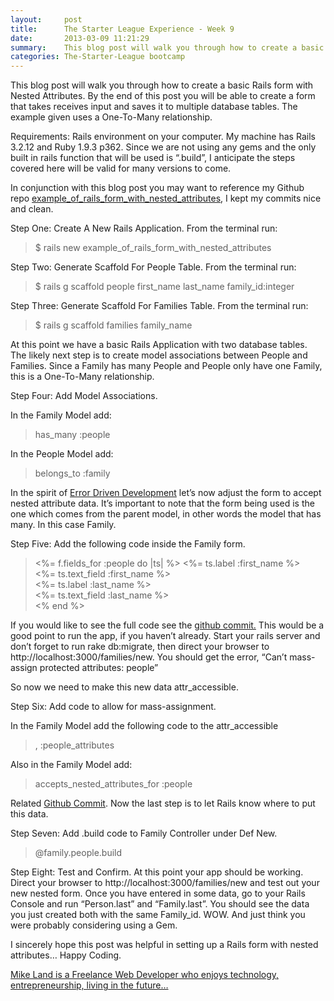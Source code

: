 ```yaml
---
layout:     post
title:      The Starter League Experience - Week 9
date:       2013-03-09 11:21:29
summary:    This blog post will walk you through how to create a basic Rails form Nested Attributes.
categories: The-Starter-League bootcamp
---
```


This blog post will walk you through how to create a basic Rails form with Nested Attributes. By the end of this post you will be able to create a form that takes receives input and saves it to multiple database tables. The example given uses a One-To-Many relationship.

Requirements: Rails environment on your computer. My machine has Rails 3.2.12 and Ruby 1.9.3 p362. Since we are not using any gems and the only built in rails function that will be used is “.build”, I anticipate the steps covered here will be valid for many versions to come.

In conjunction with this blog post you may want to reference my Github repo [example_of_rails_form_with_nested_attributes](https://github.com/lando2319/example_of_rails_form_with_nested_attributes), I kept my commits nice and clean.

Step One: Create A New Rails Application. From the terminal run:
> $ rails new example_of_rails_form_with_nested_attributes

Step Two: Generate Scaffold For People Table. From the terminal run:

> $ rails g scaffold people first_name last_name family_id:integer

Step Three: Generate Scaffold For Families Table. From the terminal run:

> $ rails g scaffold families family_name

At this point we have a basic Rails Application with two database tables. The likely next step is to create model associations between People and Families. Since a Family has many People and People only have one Family, this is a One-To-Many relationship.

Step Four: Add Model Associations.

In the Family Model add:

> has_many :people

In the People Model add:

> belongs_to :family

In the spirit of [Error Driven Development](http://www.mikepland.com/the-starter-league-experience-week-5-error-driven-development/) let’s now adjust the form to accept nested attribute data. It’s important to note that the form being used is the one which comes from the parent model, in other words the model that has many. In this case Family.

Step Five: Add the following code inside the Family form.

> <div class=”field”>
> <%= f.fields_for :people do |ts| %>
> <%= ts.label :first_name %><br />
> <%= ts.text_field :first_name %>
> </div>
> 
> <div class=”field”>
> <%= ts.label :last_name %><br />
> <%= ts.text_field :last_name %>
> </div>
> <% end %>

If you would like to see the full code see the [github commit.](https://github.com/lando2319/example_of_rails_form_with_nested_attributes/commit/4913f2daaaef5c7403b835db3f2d67551087cdbd) This would be a good point to run the app, if you haven’t already. Start your rails server and don’t forget to run rake db:migrate, then direct your browser to http://localhost:3000/families/new. You should get the error, “Can’t mass-assign protected attributes: people”

So now we need to make this new data attr_accessible.

Step Six: Add code to allow for mass-assignment.

In the Family Model add the following code to the attr_accessible

> , :people_attributes

Also in the Family Model add:

> accepts_nested_attributes_for :people

Related [Github Commit](https://github.com/lando2319/example_of_rails_form_with_nested_attributes/commit/38a236ab9095d7602f4660ff866fbcaed57b2a0f). Now the last step is to let Rails know where to put this data.

Step Seven: Add .build code to Family Controller under Def New.

> @family.people.build

Step Eight: Test and Confirm. At this point your app should be working. Direct your browser to http://localhost:3000/families/new and test out your new nested form. Once you have entered in some data, go to your Rails Console and run “Person.last” and “Family.last”. You should see the data you just created both with the same Family_id. WOW. And just think you were probably considering using a Gem.

I sincerely hope this post was helpful in setting up a Rails form with nested attributes… Happy Coding.

<ins>Mike Land is a Freelance Web Developer who enjoys technology, entrepreneurship, living in the future…</ins>
